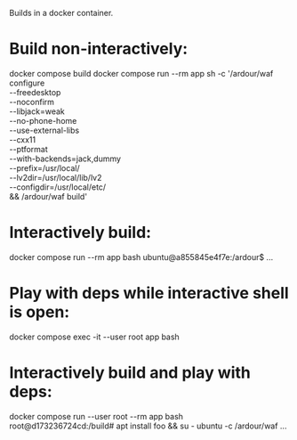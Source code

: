 Builds in a docker container.

# Build non-interactively:
docker compose build
docker compose run --rm app sh -c '/ardour/waf configure \
        --freedesktop \
        --noconfirm \
        --libjack=weak \
        --no-phone-home \
        --use-external-libs \
        --cxx11 \
        --ptformat \
        --with-backends=jack,dummy \
        --prefix=/usr/local/ \
        --lv2dir=/usr/local/lib/lv2 \
        --configdir=/usr/local/etc/ \
        && /ardour/waf build'

# Interactively build:
docker compose run --rm app bash
ubuntu@a855845e4f7e:/ardour$ ...

# Play with deps while interactive shell is open:
docker compose exec -it --user root app bash

# Interactively build and play with deps:
docker compose run --user root --rm app bash
root@d173236724cd:/build# apt install foo && su - ubuntu -c /ardour/waf ...
